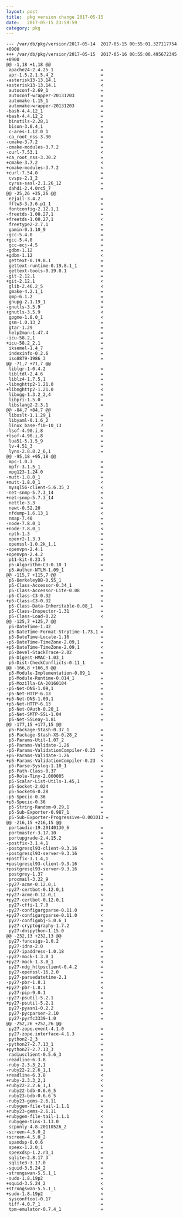 ```yaml
---
layout: post
title:  pkg version change 2017-05-15
date:   2017-05-15 23:59:59
category: pkg
---
```


    --- /var/db/pkg/version/2017-05-14	2017-05-15 00:55:01.327117754 +0900
    +++ /var/db/pkg/version/2017-05-15	2017-05-16 00:55:00.495672345 +0900
    @@ -1,18 +1,18 @@
     apache24-2.4.25_1                  =
     apr-1.5.2.1.5.4_2                  =
    -asterisk13-13.14.1                 =
    +asterisk13-13.14.1                 <
     autoconf-2.69_1                    =
     autoconf-wrapper-20131203          =
     automake-1.15_1                    =
     automake-wrapper-20131203          =
    -bash-4.4.12_1                      =
    +bash-4.4.12_2                      =
     binutils-2.28,1                    =
     bison-3.0.4,1                      =
     c-ares-1.12.0_1                    =
    -ca_root_nss-3.30                   =
    -cmake-3.7.2                        =
    -cmake-modules-3.7.2                =
    -curl-7.53.1                        <
    +ca_root_nss-3.30.2                 =
    +cmake-3.7.2                        <
    +cmake-modules-3.7.2                <
    +curl-7.54.0                        =
     cvsps-2.1_2                        =
     cyrus-sasl-2.1.26_12               =
     dahdi-2.4.0rc5_7                   =
    @@ -25,26 +25,26 @@
     ezjail-3.4.2                       =
     fftw3-3.3.6.p1_1                   <
     fontconfig-2.12.1,1                =
    -freetds-1.00.27,1                  =
    +freetds-1.00.27,1                  <
     freetype2-2.7.1                    =
     gamin-0.1.10_9                     =
    -gcc-5.4.0                          =
    +gcc-5.4.0                          <
     gcc-ecj-4.5                        =
    -gdbm-1.12                          =
    +gdbm-1.12                          <
     gettext-0.19.8.1                   =
     gettext-runtime-0.19.8.1_1         =
     gettext-tools-0.19.8.1             =
    -git-2.12.1                         =
    +git-2.12.1                         <
     glib-2.46.2_5                      <
     gmake-4.2.1_1                      =
     gmp-6.1.2                          =
     gnupg-2.1.19_1                     <
    -gnutls-3.5.9                       =
    +gnutls-3.5.9                       <
     gpgme-1.8.0_1                      <
     gsm-1.0.13_2                       =
     gtar-1.29                          =
     help2man-1.47.4                    =
    -icu-58.2,1                         =
    +icu-58.2_2,1                       =
     iksemel-1.4_7                      =
     indexinfo-0.2.6                    =
     iso8879-1986_3                     =
    @@ -71,7 +71,7 @@
     liblqr-1-0.4.2                     =
     libltdl-2.4.6                      =
     liblz4-1.7.5,1                     =
    -libnghttp2-1.21.0                  =
    +libnghttp2-1.21.0                  <
     libogg-1.3.2_2,4                   =
     libpri-1.5.0                       =
     libslang2-2.3.1                    =
    @@ -84,7 +84,7 @@
     libxslt-1.1.29_1                   =
     libyaml-0.1.6_2                    =
     linux_base-f10-10_13               ?
    -lsof-4.90.i,8                      =
    +lsof-4.90.i,8                      <
     lua51-5.1.5_9                      =
     lv-4.51_3                          =
     lynx-2.8.8.2_6,1                   =
    @@ -95,18 +95,18 @@
     mpc-1.0.3                          =
     mpfr-3.1.5_1                       =
     mpg123-1.24.0                      =
    -mutt-1.8.0_1                       =
    +mutt-1.8.0_1                       <
     mysql56-client-5.6.35_3            <
    -net-snmp-5.7.3_14                  =
    +net-snmp-5.7.3_14                  <
     nettle-3.3                         =
     newt-0.52.20                       =
     nfdump-1.6.13_1                    <
     nmap-7.40                          =
    -node-7.8.0_1                       =
    +node-7.8.0_1                       <
     npth-1.3                           =
     openr2-1.3.3                       =
     openssl-1.0.2k_1,1                 =
    -openvpn-2.4.1                      =
    +openvpn-2.4.2                      =
     p11-kit-0.23.5                     =
     p5-Algorithm-C3-0.10_1             =
     p5-Authen-NTLM-1.09_1              =
    @@ -115,7 +115,7 @@
     p5-BerkeleyDB-0.55_1               =
     p5-Class-Accessor-0.34_1           =
     p5-Class-Accessor-Lite-0.08        =
    -p5-Class-C3-0.32                   =
    +p5-Class-C3-0.32                   <
     p5-Class-Data-Inheritable-0.08_1   =
     p5-Class-Inspector-1.31            =
     p5-Class-Load-0.22                 <
    @@ -125,7 +125,7 @@
     p5-DateTime-1.42                   =
     p5-DateTime-Format-Strptime-1.73,1 =
     p5-DateTime-Locale-1.16            =
    -p5-DateTime-TimeZone-2.09,1        =
    +p5-DateTime-TimeZone-2.09,1        <
     p5-Devel-StackTrace-2.02           =
     p5-Digest-HMAC-1.03_1              =
     p5-Dist-CheckConflicts-0.11_1      =
    @@ -166,8 +166,8 @@
     p5-Module-Implementation-0.09_1    =
     p5-Module-Runtime-0.014_1          =
     p5-Mozilla-CA-20160104             =
    -p5-Net-DNS-1.09,1                  =
    -p5-Net-HTTP-6.13                   =
    +p5-Net-DNS-1.09,1                  <
    +p5-Net-HTTP-6.13                   <
     p5-Net-OAuth-0.28_1                =
     p5-Net-SMTP-SSL-1.04               =
     p5-Net-SSLeay-1.81                 =
    @@ -177,15 +177,15 @@
     p5-Package-Stash-0.37_1            =
     p5-Package-Stash-XS-0.28_2         =
     p5-Params-Util-1.07_2              =
    -p5-Params-Validate-1.26            =
    -p5-Params-ValidationCompiler-0.23  =
    +p5-Params-Validate-1.26            <
    +p5-Params-ValidationCompiler-0.23  <
     p5-Parse-Syslog-1.10_1             =
     p5-Path-Class-0.37                 =
     p5-Role-Tiny-2.000005              =
     p5-Scalar-List-Utils-1.45,1        =
     p5-Socket-2.024                    =
     p5-Socket6-0.28                    =
    -p5-Specio-0.36                     =
    +p5-Specio-0.36                     <
     p5-String-Random-0.29,1            =
     p5-Sub-Exporter-0.987_1            =
     p5-Sub-Exporter-Progressive-0.001013 =
    @@ -216,15 +216,15 @@
     portaudio-19.20140130_6            =
     portmaster-3.17.10                 =
     portupgrade-2.4.15,2               =
    -postfix-3.1.4,1                    =
    -postgresql93-client-9.3.16         =
    -postgresql93-server-9.3.16         =
    +postfix-3.1.4,1                    <
    +postgresql93-client-9.3.16         <
    +postgresql93-server-9.3.16         <
     postgrey-1.37                      =
     procmail-3.22_9                    =
    -py27-acme-0.12.0,1                 =
    -py27-certbot-0.12.0,1              =
    +py27-acme-0.12.0,1                 <
    +py27-certbot-0.12.0,1              <
     py27-cffi-1.7.0                    =
    -py27-configargparse-0.11.0         =
    +py27-configargparse-0.11.0         <
     py27-configobj-5.0.6_1             =
     py27-cryptography-1.7.2            =
     py27-dnspython-1.15.0              =
    @@ -232,13 +232,13 @@
     py27-funcsigs-1.0.2                =
     py27-idna-2.0                      =
     py27-ipaddress-1.0.18              =
    -py27-mock-1.3.0_1                  =
    +py27-mock-1.3.0_1                  <
     py27-ndg_httpsclient-0.4.2         =
     py27-openssl-16.2.0                =
     py27-parsedatetime-2.1             =
    -py27-pbr-1.8.1                     =
    +py27-pbr-1.8.1                     <
     py27-pip-9.0.1                     =
    -py27-psutil-5.2.1                  =
    +py27-psutil-5.2.1                  <
     py27-pyasn1-0.2.2                  =
     py27-pycparser-2.10                =
     py27-pyrfc3339-1.0                 =
    @@ -252,26 +252,26 @@
     py27-zope.event-4.1.0              =
     py27-zope.interface-4.1.3          =
     python2-2_3                        =
    -python27-2.7.13_1                  =
    +python27-2.7.13_3                  =
     radiusclient-0.5.6_3               =
    -readline-6.3.8                     =
    -ruby-2.3.3_2,1                     =
    -ruby22-2.2.6_1,1                   =
    +readline-6.3.8                     <
    +ruby-2.3.3_2,1                     <
    +ruby22-2.2.6_1,1                   <
     ruby22-bdb-0.6.6_5                 =
     ruby23-bdb-0.6.6_5                 =
    -ruby23-gems-2.6.11                 =
    -rubygem-file-tail-1.1.1            =
    +ruby23-gems-2.6.11                 <
    +rubygem-file-tail-1.1.1            <
     rubygem-tins-1.13.0                <
     scponly-4.8.20110526_2             =
    -screen-4.5.0_2                     =
    +screen-4.5.0_2                     <
     spandsp-0.0.6                      =
     speex-1.2.0,1                      =
     speexdsp-1.2.r3_1                  =
     sqlite-2.8.17_3                    =
     sqlite3-3.17.0                     <
    -squid-3.5.24_2                     =
    -strongswan-5.5.1_1                 =
    -sudo-1.8.19p2                      =
    +squid-3.5.24_2                     <
    +strongswan-5.5.1_1                 <
    +sudo-1.8.19p2                      <
     sysconftool-0.17                   =
     tiff-4.0.7_1                       =
     tpm-emulator-0.7.4_1               =
